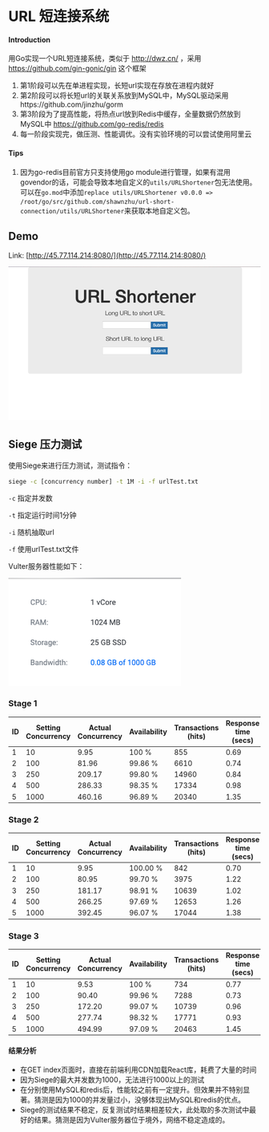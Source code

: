 # URL 短连接系统

#### Introduction

用Go实现一个URL短连接系统，类似于 http://dwz.cn/ ，采用 https://github.com/gin-gonic/gin 这个框架

1. 第1阶段可以先在单进程实现，长短url实现在存放在进程内就好
2. 第2阶段可以将长短url的关联关系放到MySQL中，MySQL驱动采用https://github.com/jinzhu/gorm
3. 第3阶段为了提高性能，将热点url放到Redis中缓存，全量数据仍然放到MySQL中 https://github.com/go-redis/redis
4. 每一阶段实现完，做压测、性能调优。没有实验环境的可以尝试使用阿里云

#### Tips

1. 因为go-redis目前官方只支持使用go module进行管理，如果有混用govendor的话，可能会导致本地自定义的`utils/URLShortener`包无法使用。可以在`go.mod`中添加`replace utils/URLShortener v0.0.0 => /root/go/src/github.com/shawnzhu/url-short-connection/utils/URLShortener`来获取本地自定义包。



## Demo

Link: [http://45.77.114.214:8080/](http://45.77.114.214:8080/)

![](./image/demo.png)

## Siege 压力测试

使用Siege来进行压力测试，测试指令：

```bash
siege -c [concurrency number] -t 1M -i -f urlTest.txt
```

`-c` 指定并发数

`-t` 指定运行时间1分钟 

`-i` 随机抽取url

`-f` 使用urlTest.txt文件

Vulter服务器性能如下：

![](./image/quality.png)

### Stage 1

| ID   | Setting Concurrency | Actual Concurrency | Availability | Transactions (hits) | Response time (secs) | Transaction rate (trans/sec) |
| ---- | ------------------- | ------------------ | ------------ | ------------------- | -------------------- | ---------------------------- |
| 1    | 10                  | 9.95               | 100 %        | 855                 | 0.69                 | 14.32                        |
| 2    | 100                 | 81.96              | 99.86 %      | 6610                | 0.74                 | 110.41                       |
| 3    | 250                 | 209.17             | 99.80 %      | 14960               | 0.84                 | 250.33                       |
| 4    | 500                 | 286.33             | 98.35 %      | 17334               | 0.98                 | 293.40                       |
| 5    | 1000                | 460.16             | 96.89 %      | 20340               | 1.35                 | 340.53                       |

### Stage 2

| ID   | Setting Concurrency | Actual Concurrency | Availability | Transactions (hits) | Response time (secs) | Transaction rate (trans/sec) |
| ---- | ------------------- | ------------------ | ------------ | ------------------- | -------------------- | ---------------------------- |
| 1    | 10                  | 9.95               | 100.00 %     | 842                 | 0.70                 | 14.24                        |
| 2    | 100                 | 80.95              | 99.70 %      | 3975                | 1.22                 | 66.25                        |
| 3    | 250                 | 181.17             | 98.91 %      | 10639               | 1.02                 | 177.82                       |
| 4    | 500                 | 266.25             | 97.69 %      | 12653               | 1.26                 | 210.78                       |
| 5    | 1000                | 392.45             | 96.07 %      | 17044               | 1.38                 | 283.83                       |

### Stage 3

| ID   | Setting Concurrency | Actual Concurrency | Availability | Transactions (hits) | Response time (secs) | Transaction rate (trans/sec) |
| ---- | ------------------- | ------------------ | ------------ | ------------------- | -------------------- | ---------------------------- |
| 1    | 10                  | 9.53               | 100 %        | 734                 | 0.77                 | 12.32                        |
| 2    | 100                 | 90.40              | 99.96 %      | 7288                | 0.73                 | 123.36                       |
| 3    | 250                 | 172.20             | 99.07 %      | 10739               | 0.96                 | 178.95                       |
| 4    | 500                 | 277.74             | 98.32 %      | 17771               | 0.93                 | 298.02                       |
| 5    | 1000                | 494.99             | 97.09 %      | 20463               | 1.45                 | 341.51                       |

#### 结果分析

* 在GET index页面时，直接在前端利用CDN加载React库，耗费了大量的时间
* 因为Siege的最大并发数为1000，无法进行1000以上的测试
* 在分别使用MySQL和redis后，性能较之前有一定提升。但效果并不特别显著。猜测是因为1000的并发量过小，没够体现出MySQL和redis的优点。
* Siege的测试结果不稳定，反复测试时结果相差较大，此处取的多次测试中最好的结果。猜测是因为Vulter服务器位于境外，网络不稳定造成的。

